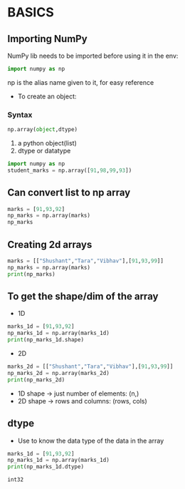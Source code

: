 # BASICS
## Importing NumPy
NumPy lib needs to be imported before using it in the env: 
```python
import numpy as np
```
np is the alias name given to it, for easy reference

- To create an object: 
### Syntax
```python
np.array(object,dtype)
```
1. a python object(list)
2.  dtype or datatype

```python
import numpy as np
student_marks = np.array([91,98,99,93])
```
## Can convert list to np array 

```python
marks = [91,93,92]
np_marks = np.array(marks)
np_marks
```

## Creating 2d arrays
```python
marks = [["Shushant","Tara","Vibhav"],[91,93,99]]
np_marks = np.array(marks)
print(np_marks)
```

## To get the shape/dim of the array 
- 1D
```python
marks_1d = [91,93,92]
np_marks_1d = np.array(marks_1d)
print(np_marks_1d.shape)
```

- 2D
```python
marks_2d = [["Shushant","Tara","Vibhav"],[91,93,99]]
np_marks_2d = np.array(marks_2d)
print(np_marks_2d)
```
- 1D shape → just number of elements: (n,)
- 2D shape → rows and columns: (rows, cols)

## dtype
- Use to know the data type of the data in the array
```python
marks_1d = [91,93,92]
np_marks_1d = np.array(marks_1d)
print(np_marks_1d.dtype)
```
```
int32
```


